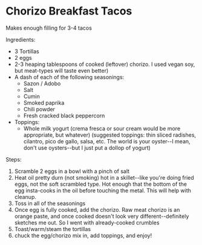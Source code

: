 # Chorizo Breakfast Tacos
Makes enough filling for 3-4 tacos

Ingredients:
* 3 Tortillas
* 2 eggs
* 2-3 heaping tablespoons of cooked (leftover) chorizo.  I used vegan soy, but meat-types will taste even better)
* A dash of each of the following seasonings:
  * Sazon / Adobo
  * Salt
  * Cumin
  * Smoked paprika
  * Chili powder
  * Fresh cracked black peppercorn
* Toppings:
  * Whole milk yogurt (crema fresca or sour cream would be more appropriate, but whatever)
  (suggested toppings: thin sliced radishes, cilantro, pico de gallo, salsa, etc. The world is your oyster--I mean, don't use oysters--but I just put a dollop of yogurt)

Steps:
1. Scramble 2 eggs in a bowl with a pinch of salt
2. Heat oil pretty durn (not smoking) hot in a skillet--like you're doing fried eggs, not the soft scrambled type.  Hot enough that the bottom of the egg insta-cooks in the oil before touching the metal.  This will help with cleanup.
3. Toss in all of the seasonings
4. Once egg is fully cooked, add the chorizo.  Raw meat chorizo is an orange paste, and once cooked doesn't look very different--definitely sketches me out.  So I went with already-cooked crumbles
5. Toast/warm/steam the tortillas
6. chuck the egg/chorizo mix in, add toppings, and enjoy!
